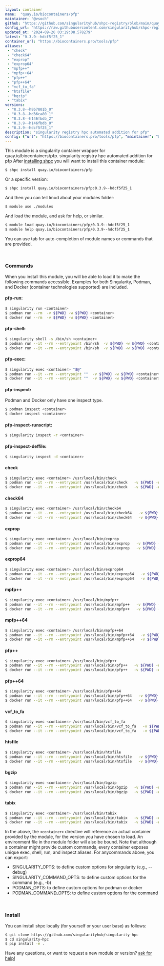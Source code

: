 ```yaml
---
layout: container
name:  "quay.io/biocontainers/pfp"
maintainer: "@vsoch"
github: "https://github.com/singularityhub/shpc-registry/blob/main/quay.io/biocontainers/pfp/container.yaml"
config_url: "https://raw.githubusercontent.com/singularityhub/shpc-registry/main/quay.io/biocontainers/pfp/container.yaml"
updated_at: "2024-09-20 03:19:08.578279"
latest: "0.3.9--hdcf5f25_1"
container_url: "https://biocontainers.pro/tools/pfp"
aliases:
 - "check"
 - "check64"
 - "exprop"
 - "exprop64"
 - "mpfp++"
 - "mpfp++64"
 - "pfp++"
 - "pfp++64"
 - "vcf_to_fa"
 - "htsfile"
 - "bgzip"
 - "tabix"
versions:
 - "0.3.8--h867801b_0"
 - "0.3.8--hd36ca80_1"
 - "0.3.8--h146fbdb_2"
 - "0.3.9--h146fbdb_0"
 - "0.3.9--hdcf5f25_1"
description: "singularity registry hpc automated addition for pfp"
config: {"url": "https://biocontainers.pro/tools/pfp", "maintainer": "@vsoch", "description": "singularity registry hpc automated addition for pfp", "latest": {"0.3.9--hdcf5f25_1": "sha256:76d550b3786b1c50b79a89b6df0febfed859bf11d4a907c0addad968fa9dc4e6"}, "tags": {"0.3.8--h867801b_0": "sha256:20c5c6f68e6389a494c0eb9a97686e77d0eb2b5b61905dddb6b290b20a7cbd3a", "0.3.8--hd36ca80_1": "sha256:cf5b34c219dca7d4f298a755baaa0c367f5556df8d41e4f6ef27138d845d716c", "0.3.8--h146fbdb_2": "sha256:4da9d05413f199122622f7d3c3e699725d98ba5decffa2ba70ee1d465e4d4bf0", "0.3.9--h146fbdb_0": "sha256:b013a21ea77dee8e0a934446fe67493221290607901d3802fca38e60e7e92f2b", "0.3.9--hdcf5f25_1": "sha256:76d550b3786b1c50b79a89b6df0febfed859bf11d4a907c0addad968fa9dc4e6"}, "docker": "quay.io/biocontainers/pfp", "aliases": {"check": "/usr/local/bin/check", "check64": "/usr/local/bin/check64", "exprop": "/usr/local/bin/exprop", "exprop64": "/usr/local/bin/exprop64", "mpfp++": "/usr/local/bin/mpfp++", "mpfp++64": "/usr/local/bin/mpfp++64", "pfp++": "/usr/local/bin/pfp++", "pfp++64": "/usr/local/bin/pfp++64", "vcf_to_fa": "/usr/local/bin/vcf_to_fa", "htsfile": "/usr/local/bin/htsfile", "bgzip": "/usr/local/bin/bgzip", "tabix": "/usr/local/bin/tabix"}}
---
```


This module is a singularity container wrapper for quay.io/biocontainers/pfp.
singularity registry hpc automated addition for pfp
After [installing shpc](#install) you will want to install this container module:


```bash
$ shpc install quay.io/biocontainers/pfp
```

Or a specific version:

```bash
$ shpc install quay.io/biocontainers/pfp:0.3.9--hdcf5f25_1
```

And then you can tell lmod about your modules folder:

```bash
$ module use ./modules
```

And load the module, and ask for help, or similar.

```bash
$ module load quay.io/biocontainers/pfp/0.3.9--hdcf5f25_1
$ module help quay.io/biocontainers/pfp/0.3.9--hdcf5f25_1
```

You can use tab for auto-completion of module names or commands that are provided.

<br>

### Commands

When you install this module, you will be able to load it to make the following commands accessible.
Examples for both Singularity, Podman, and Docker (container technologies supported) are included.

#### pfp-run:

```bash
$ singularity run <container>
$ podman run --rm  -v ${PWD} -w ${PWD} <container>
$ docker run --rm  -v ${PWD} -w ${PWD} <container>
```

#### pfp-shell:

```bash
$ singularity shell -s /bin/sh <container>
$ podman run --it --rm --entrypoint /bin/sh  -v ${PWD} -w ${PWD} <container>
$ docker run --it --rm --entrypoint /bin/sh  -v ${PWD} -w ${PWD} <container>
```

#### pfp-exec:

```bash
$ singularity exec <container> "$@"
$ podman run --it --rm --entrypoint ""  -v ${PWD} -w ${PWD} <container> "$@"
$ docker run --it --rm --entrypoint ""  -v ${PWD} -w ${PWD} <container> "$@"
```

#### pfp-inspect:

Podman and Docker only have one inspect type.

```bash
$ podman inspect <container>
$ docker inspect <container>
```

#### pfp-inspect-runscript:

```bash
$ singularity inspect -r <container>
```

#### pfp-inspect-deffile:

```bash
$ singularity inspect -d <container>
```


#### check

```bash
$ singularity exec <container> /usr/local/bin/check
$ podman run --it --rm --entrypoint /usr/local/bin/check   -v ${PWD} -w ${PWD} <container> -c " $@"
$ docker run --it --rm --entrypoint /usr/local/bin/check   -v ${PWD} -w ${PWD} <container> -c " $@"
```


#### check64

```bash
$ singularity exec <container> /usr/local/bin/check64
$ podman run --it --rm --entrypoint /usr/local/bin/check64   -v ${PWD} -w ${PWD} <container> -c " $@"
$ docker run --it --rm --entrypoint /usr/local/bin/check64   -v ${PWD} -w ${PWD} <container> -c " $@"
```


#### exprop

```bash
$ singularity exec <container> /usr/local/bin/exprop
$ podman run --it --rm --entrypoint /usr/local/bin/exprop   -v ${PWD} -w ${PWD} <container> -c " $@"
$ docker run --it --rm --entrypoint /usr/local/bin/exprop   -v ${PWD} -w ${PWD} <container> -c " $@"
```


#### exprop64

```bash
$ singularity exec <container> /usr/local/bin/exprop64
$ podman run --it --rm --entrypoint /usr/local/bin/exprop64   -v ${PWD} -w ${PWD} <container> -c " $@"
$ docker run --it --rm --entrypoint /usr/local/bin/exprop64   -v ${PWD} -w ${PWD} <container> -c " $@"
```


#### mpfp++

```bash
$ singularity exec <container> /usr/local/bin/mpfp++
$ podman run --it --rm --entrypoint /usr/local/bin/mpfp++   -v ${PWD} -w ${PWD} <container> -c " $@"
$ docker run --it --rm --entrypoint /usr/local/bin/mpfp++   -v ${PWD} -w ${PWD} <container> -c " $@"
```


#### mpfp++64

```bash
$ singularity exec <container> /usr/local/bin/mpfp++64
$ podman run --it --rm --entrypoint /usr/local/bin/mpfp++64   -v ${PWD} -w ${PWD} <container> -c " $@"
$ docker run --it --rm --entrypoint /usr/local/bin/mpfp++64   -v ${PWD} -w ${PWD} <container> -c " $@"
```


#### pfp++

```bash
$ singularity exec <container> /usr/local/bin/pfp++
$ podman run --it --rm --entrypoint /usr/local/bin/pfp++   -v ${PWD} -w ${PWD} <container> -c " $@"
$ docker run --it --rm --entrypoint /usr/local/bin/pfp++   -v ${PWD} -w ${PWD} <container> -c " $@"
```


#### pfp++64

```bash
$ singularity exec <container> /usr/local/bin/pfp++64
$ podman run --it --rm --entrypoint /usr/local/bin/pfp++64   -v ${PWD} -w ${PWD} <container> -c " $@"
$ docker run --it --rm --entrypoint /usr/local/bin/pfp++64   -v ${PWD} -w ${PWD} <container> -c " $@"
```


#### vcf_to_fa

```bash
$ singularity exec <container> /usr/local/bin/vcf_to_fa
$ podman run --it --rm --entrypoint /usr/local/bin/vcf_to_fa   -v ${PWD} -w ${PWD} <container> -c " $@"
$ docker run --it --rm --entrypoint /usr/local/bin/vcf_to_fa   -v ${PWD} -w ${PWD} <container> -c " $@"
```


#### htsfile

```bash
$ singularity exec <container> /usr/local/bin/htsfile
$ podman run --it --rm --entrypoint /usr/local/bin/htsfile   -v ${PWD} -w ${PWD} <container> -c " $@"
$ docker run --it --rm --entrypoint /usr/local/bin/htsfile   -v ${PWD} -w ${PWD} <container> -c " $@"
```


#### bgzip

```bash
$ singularity exec <container> /usr/local/bin/bgzip
$ podman run --it --rm --entrypoint /usr/local/bin/bgzip   -v ${PWD} -w ${PWD} <container> -c " $@"
$ docker run --it --rm --entrypoint /usr/local/bin/bgzip   -v ${PWD} -w ${PWD} <container> -c " $@"
```


#### tabix

```bash
$ singularity exec <container> /usr/local/bin/tabix
$ podman run --it --rm --entrypoint /usr/local/bin/tabix   -v ${PWD} -w ${PWD} <container> -c " $@"
$ docker run --it --rm --entrypoint /usr/local/bin/tabix   -v ${PWD} -w ${PWD} <container> -c " $@"
```



In the above, the `<container>` directive will reference an actual container provided
by the module, for the version you have chosen to load. An environment file in the
module folder will also be bound. Note that although a container
might provide custom commands, every container exposes unique exec, shell, run, and
inspect aliases. For anycommands above, you can export:

 - SINGULARITY_OPTS: to define custom options for singularity (e.g., --debug)
 - SINGULARITY_COMMAND_OPTS: to define custom options for the command (e.g., -b)
 - PODMAN_OPTS: to define custom options for podman or docker
 - PODMAN_COMMAND_OPTS: to define custom options for the command

<br>

### Install

You can install shpc locally (for yourself or your user base) as follows:

```bash
$ git clone https://github.com/singularityhub/singularity-hpc
$ cd singularity-hpc
$ pip install -e .
```

Have any questions, or want to request a new module or version? [ask for help!](https://github.com/singularityhub/singularity-hpc/issues)